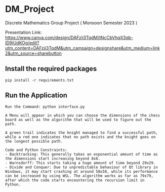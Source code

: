 # DM_Project
Discrete Mathematics Group Project ( Monsoon Semester 2023 )

Presentation Link: https://www.canva.com/design/DAFzji3TqdM/tNcCbVhqX3qb-ID9jUdKOg/edit?utm_content=DAFzji3TqdM&utm_campaign=designshare&utm_medium=link2&utm_source=sharebutton


## Install the required packages
```
pip install -r requirements.txt
```

## Run the Application
```
Run the Command: python interface.py

A Menu will appear in which you can choose the dimensions of the chess board as well as the algorithm that will be used to figure out the path.

A green trail indicates the knight managed to find a successful path, while a red one indicates that no path exists and the knight goes on the longest possible path.

Code and Python Constraints:
- Backtracking: This generally takes an exponential amount of time as the dimensions start increasing beyond 8x8.
- Warnsdorff: This starts taking a huge amount of time beyond 29x29.
- Divide and Conquer: Due to unpredictable behaviour of Qt library in Windows, it may start crashing at around 58x58, while its performance can be increased by using WSL. The algorithm works as far as 79x79, after which the code starts encountering the recursion limit in Python.
